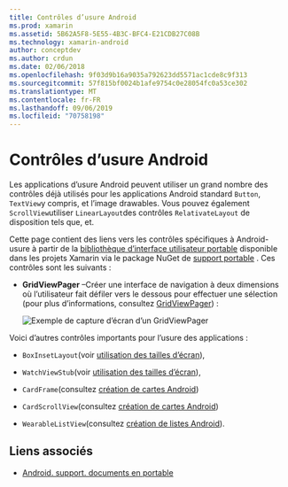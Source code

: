 ```yaml
---
title: Contrôles d’usure Android
ms.prod: xamarin
ms.assetid: 5B62A5F8-5E55-4B3C-BFC4-E21CDB27C08B
ms.technology: xamarin-android
author: conceptdev
ms.author: crdun
ms.date: 02/06/2018
ms.openlocfilehash: 9f03d9b16a9035a792623dd5571ac1cde8c9f313
ms.sourcegitcommit: 57f815bf0024b1afe9754c0e28054fc0a53ce302
ms.translationtype: MT
ms.contentlocale: fr-FR
ms.lasthandoff: 09/06/2019
ms.locfileid: "70758198"
---
```

# <a name="android-wear-controls"></a>Contrôles d’usure Android

Les applications d’usure Android peuvent utiliser un grand nombre des contrôles déjà utilisés pour les applications Android standard `Button`, `TextView`y compris, et l’image drawables. Vous pouvez également `ScrollView`utiliser `LinearLayout`des contrôles `RelativateLayout` de disposition tels que, et.

Cette page contient des liens vers les contrôles spécifiques à Android-usure à partir de la [bibliothèque d’interface utilisateur portable](https://developer.android.com/training/wearables/apps/layouts.html#UiLibrary) disponible dans les projets Xamarin via le package NuGet de [support portable](https://www.nuget.org/packages/Xamarin.Android.Wear/) . Ces contrôles sont les suivants :

- **GridViewPager** &ndash;Créer une interface de navigation à deux dimensions où l’utilisateur fait défiler vers le dessous pour effectuer une sélection (pour plus d’informations, consultez [GridViewPager](~/android/wear/user-interface/controls/gridviewpager.md)) :

    ![Exemple de capture d’écran d’un GridViewPager](images/gridviewpager.png)

Voici d’autres contrôles importants pour l’usure des applications :

- `BoxInsetLayout`(voir [utilisation des tailles d’écran](~/android/wear/screen-sizes.md)),

- `WatchViewStub`(voir [utilisation des tailles d’écran](~/android/wear/screen-sizes.md)),

- `CardFrame`(consultez [création de cartes Android](https://developer.android.com/training/wearables/ui/cards.html))

- `CardScrollView`(consultez [création de cartes Android](https://developer.android.com/training/wearables/ui/cards.html))

- `WearableListView`(consultez [création de listes Android](https://developer.android.com/training/wearables/ui/lists.html)).

## <a name="related-links"></a>Liens associés

- [Android. support. documents en portable](https://developer.android.com/reference/android/support/wearable/view/package-summary.html)
